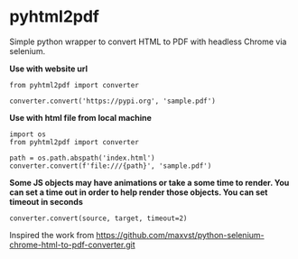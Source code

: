 # pyhtml2pdf
Simple python wrapper to convert HTML to PDF with headless Chrome via selenium.

**Use with website url**

```
from pyhtml2pdf import converter

converter.convert('https://pypi.org', 'sample.pdf')
```

**Use with html file from local machine**

```
import os
from pyhtml2pdf import converter

path = os.path.abspath('index.html')
converter.convert(f'file:///{path}', 'sample.pdf')
```

**Some JS objects may have animations or take a some time to render. You can set a time out in order to help render those objects. You can set timeout in seconds**

```
converter.convert(source, target, timeout=2)
```

Inspired the work from https://github.com/maxvst/python-selenium-chrome-html-to-pdf-converter.git